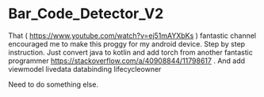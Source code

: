 # Bar_Code_Detector_V2
That ( https://www.youtube.com/watch?v=ej51mAYXbKs ) fantastic channel encouraged me to make this proggy for my android device. Step by step instruction. Just convert java to kotlin and add torch from another fantastic programmer https://stackoverflow.com/a/40908844/11798617 .
And add viewmodel livedata databinding lifecycleowner 

Need to do something else.
